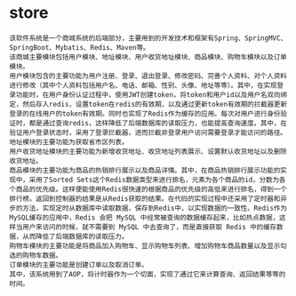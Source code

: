 # store

    该软件系统是一个商城系统的后端部分，主要用到的开发技术和框架有Spring、SpringMVC、SpringBoot、Mybatis、Redis、Maven等。
    该商城主要模块包括用户模块、地址模块、用户收货地址模块、商品模块、购物车模块以及订单模块。
    用户模块包含的主要功能为用户注册、登录、退出登录、修改密码、完善个人资料、对个人资料进行修改（其中个人资料包括用户名、电话、邮箱、性别、头像、地址等等）。其中，在实现登录功能时，在用户身份认证过程中，使用JWT创建token，将token和用户id以及用户名双向绑定，然后存入redis，设置token在redis的有效期，以及通过更新token有效期的拦截器更新登录的在线用户的token有效期。同时也实现了Redis作为缓存的应用。每次对用户进行身份验证时，都是通过查询redis，这样降低了后端数据库的读取压力，也能提高查询速度。其中，在验证用户登录状态时，采用了登录拦截器，进而拦截非登录用户访问需要登录才能访问的路径。
    地址模块的主要功能为获取省市区列表。
    用户收货地址模块的主要功能为新增收货地址、收货地址列表展示、设置默认收货地址以及删除收货地址。
    商品模块的主要功能为商品的热销排行展示以及商品详情。其中，在商品热销排行展示功能的实现中，采用了Sorted Sets这个Redis数据类型来进行排名，元素为各个商品的id，分数为各个商品的优先级。这样便能使用Redis很快速的根据商品的优先级的高低来进行排名，得到一个排行榜。返回到控制器的结果是从Redis获取的结果。在代码的实现过程中还采用了定时器和异步的方法，实现定时从数据库中读取数据，保存到Redis中，以实现数据的一致性。Redis作为MySQL缓存的应用中，Redis 会把 MySQL 中经常被查询的数据缓存起来，比如热点数据，这样当用户来访问的时候，就不需要到 MySQL 中去查询了，而是直接获取 Redis 中的缓存数据，从而降低了后端数据库的读取压力。
    购物车模块的主要功能是将商品加入购物车、显示购物车列表、增加购物车商品数量以及显示勾选的购物车数据。
    订单模块的主要功能是创建订单以及取消订单。
    其中，该系统用到了AOP，将计时器作为一个切面，实现了通过它来计算查询、返回结果等等的时间。
